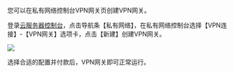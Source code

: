 您可以在私有网络控制台VPN网关页创建VPN网关。

登录[云服务器控制台](http://console.tce.fsphere.cn/)，点击导航条【私有网络】，在私有网络控制台选择【VPN连接】-【VPN网关】选项卡，点击【新建】创建VPN网关。

 ![](https://mccdn.qcloud.com/img567fa20d1fadf.png)
 
选择合适的配置并付款后，VPN网关即可正常运行。
